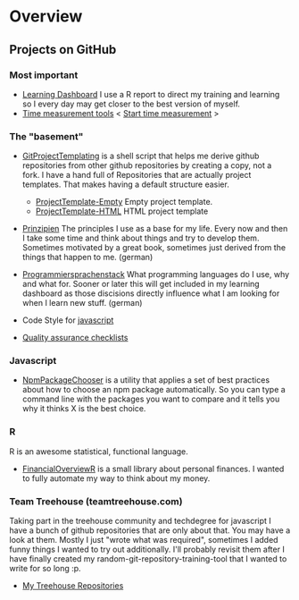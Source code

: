 # Overview

## Projects on GitHub

### Most important

  - [Learning Dashboard](Learning-Dashboard.html) I use a R report to direct my training and learning so I every day may get closer to the best version of myself.
  - [Time measurement tools](https://github.com/stho32/Time-Measurement) &lt; [Start time measurement](https://stho32.github.io/Time-Measurement/Source/index.html) &gt;

### The "basement"
  - [GitProjectTemplating](https://github.com/stho32/GitProjectTemplating) is a shell script that helps me derive github repositories from other github repositories by creating a copy, not a fork. I have a hand full of Repositories that are actually project templates. That makes having a default structure easier.
    - [ProjectTemplate-Empty](https://github.com/stho32/ProjectTemplate-Empty) Empty project template.
    - [ProjectTemplate-HTML](https://github.com/stho32/ProjectTemplate-HTML) HTML project template

  - [Prinzipien](https://github.com/stho32/Prinzipien) The principles I use as a base for my life. Every now and then I take some time and think about things and try to develop them. Sometimes motivated by a great book, sometimes just derived from the things that happen to me. (german)

  - [Programmiersprachenstack](https://github.com/stho32/Programmiersprachenstack) What programming languages do I use, why and what for. Sooner or later this will get included in my learning dashboard as those discisions directly influence what I am looking for when I learn new stuff. (german)

  - Code Style for [javascript](https://github.com/stho32/idiomatic.js)

  - [Quality assurance checklists](https://github.com/stho32/Quality-Checklists)

### Javascript

  - [NpmPackageChooser](https://github.com/stho32/NpmPackageChooser) is a utility that applies a set of best practices about how to choose an npm package automatically. So you can type a command line with the packages you want to compare and it tells you why it thinks X is the best choice.

### R

R is an awesome statistical, functional language. 

  - [FinancialOverviewR](https://github.com/stho32/FinancialOverviewR) is a small library about personal finances. I wanted to fully automate my way to think about my money.

### Team Treehouse (teamtreehouse.com)

Taking part in the treehouse community and techdegree for javascript I have a bunch of github repositories that are only about that. You may have a look at them. Mostly I just "wrote what was required", sometimes I added funny things I wanted to try out additionally. I'll probably revisit them after I have finally created my random-git-repository-training-tool that I wanted to write for so long :p. 

  - [My Treehouse Repositories](https://github.com/stho32?utf8=%E2%9C%93&tab=repositories&q=Treehouse&type=&language=)
